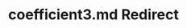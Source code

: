 ---
title: coefficient3.md Redirect
redirect_to: /Pages/StereoKit/SphericalHarmonics/coefficient3.html
---